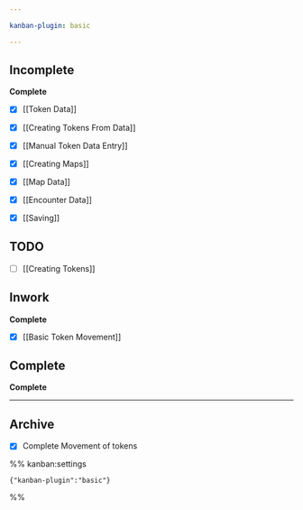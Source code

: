 ```yaml
---

kanban-plugin: basic

---
```


## Incomplete

**Complete**
- [x] [[Token Data]]
- [x] [[Creating Tokens From Data]]
- [x] [[Manual Token Data Entry]]
- [x] [[Creating Maps]]
- [x] [[Map Data]]
- [x] [[Encounter Data]]
- [x] [[Saving]]


## TODO

- [ ] [[Creating Tokens]]


## Inwork

**Complete**
- [x] [[Basic Token Movement]]


## Complete

**Complete**


***

## Archive

- [x] Complete Movement of tokens

%% kanban:settings
```
{"kanban-plugin":"basic"}
```
%%
